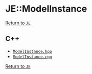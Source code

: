 # JE::ModelInstance

[Return to `JE`](/docs/je.md)

## C++

- [`ModelInstance.hpp`](/src/je/ModelInstance.hpp)
- [`ModelInstance.cpp`](/src/je/ModelInstance.cpp)

[Return to `JE`](/docs/je.md)